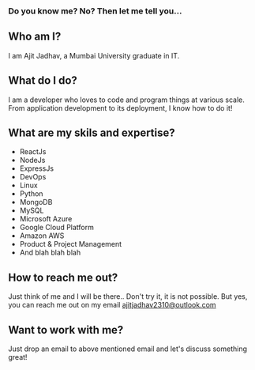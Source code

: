 ### Do you know me? No? Then let me tell you...

## Who am I?
I am Ajit Jadhav, a Mumbai University graduate in IT.

## What do I do?
I am a developer who loves to code and program things at various scale. From application development to its deployment, I know how to do it!

## What are my skils and expertise?
- ReactJs
- NodeJs
- ExpressJs
- DevOps
- Linux
- Python
- MongoDB
- MySQL
- Microsoft Azure
- Google Cloud Platform
- Amazon AWS
- Product & Project Management
- And blah blah blah

## How to reach me out?
Just think of me and I will be there.. Don't try it, it is not possible. But yes, you can reach me out on my email ajitjadhav2310@outlook.com

## Want to work with me?
Just drop an email to above mentioned email and let's discuss something great!

<!--
**ajit1411/ajit1411** is a ✨ _special_ ✨ repository because its `README.md` (this file) appears on your GitHub profile.

Here are some ideas to get you started:

- 🔭 I’m currently working on ...
- 🌱 I’m currently learning ...
- 👯 I’m looking to collaborate on ...
- 🤔 I’m looking for help with ...
- 💬 Ask me about ...
- 📫 How to reach me: ...
- 😄 Pronouns: ...
- ⚡ Fun fact: ...
-->
